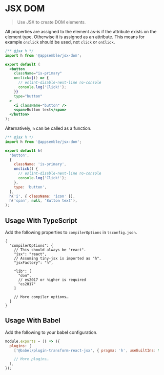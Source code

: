# JSX DOM

> Use JSX to create DOM elements.

All properties are assigned to the element as-is if the attribute exists on the element type.
Otherwise it is assigned as an attribute. This means for example `onclick` should be used, not
`click` or `onClick`.

```jsx
/** @jsx h */
import h from '@appsemble/jsx-dom';

export default (
  <button
    className="is-primary"
    onclick={() => {
      // eslint-disable-next-line no-console
      console.log('Click!');
    }}
    type="button"
  >
    <i className="button" />
    <span>Button text</span>
  </button>
);
```

Alternatively, `h` can be called as a function.

```js
/** @jsx h */
import h from '@appsemble/jsx-dom';

export default h(
  'button',
  {
    className: 'is-primary',
    onclick() {
      // eslint-disable-next-line no-console
      console.log('Click!');
    },
    type: 'button',
  },
  h('i', { className: 'icon' }),
  h('span', null, 'Button text'),
);
```

## Usage With TypeScript

Add the following properties to `compilerOptions` in `tsconfig.json`.

```jsonc
{
  "compilerOptions": {
    // This should always be "react".
    "jsx": "react",
    // Assuming tiny-jsx is imported as "h".
    "jsxFactory": "h",

    "lib": [
      "dom",
      // es2017 or higher is required
      "es2017"
    ]

    // More compiler options…
  }
}
```

## Usage With Babel

Add the following to your babel configuration.

```js
module.exports = () => ({
  plugins: [
    ['@babel/plugin-transform-react-jsx', { pragma: 'h', useBuiltIns: true }],

    // More plugins…
  ],
});
```
